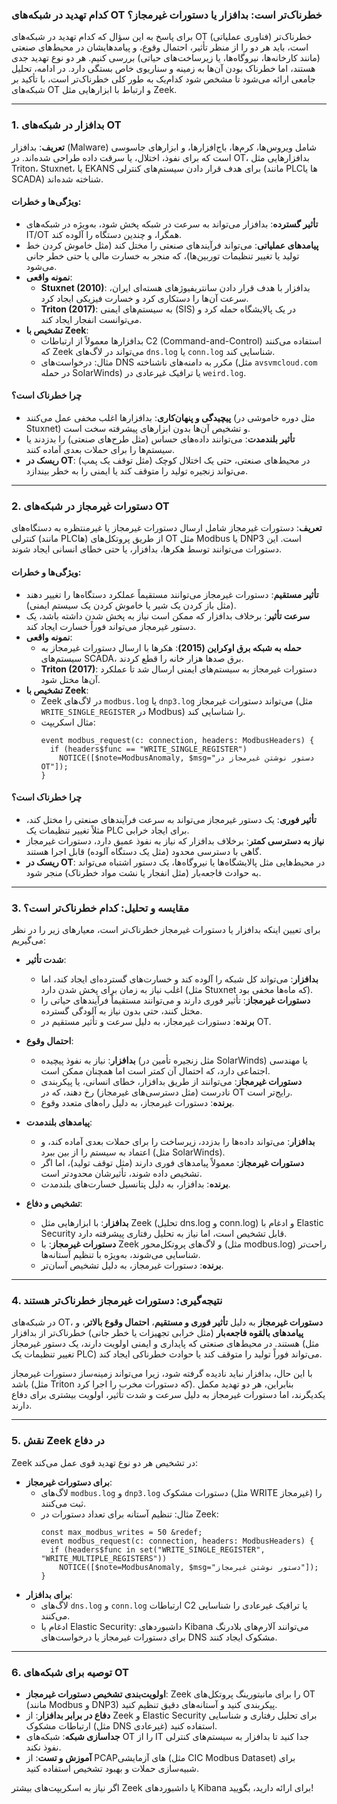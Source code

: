 ### کدام تهدید در شبکه‌های OT خطرناک‌تر است: بدافزار یا دستورات غیرمجاز؟

برای پاسخ به این سؤال که کدام تهدید در شبکه‌های OT (فناوری عملیاتی) خطرناک‌تر است، باید هر دو را از منظر تأثیر، احتمال وقوع، و پیامدهایشان در محیط‌های صنعتی (مانند کارخانه‌ها، نیروگاه‌ها، یا زیرساخت‌های حیاتی) بررسی کنیم. هر دو نوع تهدید جدی هستند، اما خطرناک بودن آن‌ها به زمینه و سناریوی خاص بستگی دارد. در ادامه، تحلیل جامعی ارائه می‌شود تا مشخص شود کدام‌یک به طور کلی خطرناک‌تر است، با تأکید بر شبکه‌های OT و ارتباط با ابزارهایی مثل Zeek.

---

### 1. بدافزار در شبکه‌های OT
**تعریف**: بدافزار (Malware) شامل ویروس‌ها، کرم‌ها، باج‌افزارها، و ابزارهای جاسوسی است که برای نفوذ، اختلال، یا سرقت داده طراحی شده‌اند. در OT، بدافزارهایی مثل Triton، Stuxnet، یا EKANS برای هدف قرار دادن سیستم‌های کنترلی (مانند PLCها یا SCADA) شناخته شده‌اند.

#### ویژگی‌ها و خطرات:
- **تأثیر گسترده**: بدافزار می‌تواند به سرعت در شبکه پخش شود، به‌ویژه در شبکه‌های IT/OT همگرا، و چندین دستگاه را آلوده کند.
- **پیامدهای عملیاتی**: می‌تواند فرآیندهای صنعتی را مختل کند (مثل خاموش کردن خط تولید یا تغییر تنظیمات توربین‌ها)، که منجر به خسارت مالی یا حتی خطر جانی می‌شود.
- **نمونه واقعی**: 
  - **Stuxnet (2010)**: بدافزار با هدف قرار دادن سانتریفیوژهای هسته‌ای ایران، سرعت آن‌ها را دستکاری کرد و خسارت فیزیکی ایجاد کرد.
  - **Triton (2017)**: به سیستم‌های ایمنی (SIS) در یک پالایشگاه حمله کرد و می‌توانست انفجار ایجاد کند.
- **تشخیص با Zeek**: 
  - بدافزارها معمولاً از ارتباطات C2 (Command-and-Control) استفاده می‌کنند که Zeek می‌تواند در لاگ‌های `dns.log` یا `conn.log` شناسایی کند.
  - مثال: درخواست‌های DNS مکرر به دامنه‌های ناشناخته (مثل `avsvmcloud.com` در حمله SolarWinds) یا ترافیک غیرعادی در `weird.log`.

#### چرا خطرناک است؟
- **پیچیدگی و پنهان‌کاری**: بدافزارها اغلب مخفی عمل می‌کنند (مثل دوره خاموشی در Stuxnet) و تشخیص آن‌ها بدون ابزارهای پیشرفته سخت است.
- **تأثیر بلندمدت**: می‌توانند داده‌های حساس (مثل طرح‌های صنعتی) را بدزدند یا سیستم‌ها را برای حملات بعدی آماده کنند.
- **ریسک در OT**: در محیط‌های صنعتی، حتی یک اختلال کوچک (مثل توقف یک پمپ) می‌تواند زنجیره تولید را متوقف کند یا ایمنی را به خطر بیندازد.

---

### 2. دستورات غیرمجاز در شبکه‌های OT
**تعریف**: دستورات غیرمجاز شامل ارسال دستورات غیرمجاز یا غیرمنتظره به دستگاه‌های کنترلی (مانند PLCها) از طریق پروتکل‌های OT مثل Modbus یا DNP3 است. این دستورات می‌توانند توسط هکرها، بدافزار، یا حتی خطای انسانی ایجاد شوند.

#### ویژگی‌ها و خطرات:
- **تأثیر مستقیم**: دستورات غیرمجاز می‌توانند مستقیماً عملکرد دستگاه‌ها را تغییر دهند (مثل باز کردن یک شیر یا خاموش کردن یک سیستم ایمنی).
- **سرعت تأثیر**: برخلاف بدافزار که ممکن است نیاز به پخش شدن داشته باشد، یک دستور غیرمجاز می‌تواند فوراً خسارت ایجاد کند.
- **نمونه واقعی**:
  - **حمله به شبکه برق اوکراین (2015)**: هکرها با ارسال دستورات غیرمجاز به سیستم‌های SCADA، برق صدها هزار خانه را قطع کردند.
  - **Triton (2017)**: دستورات غیرمجاز به سیستم‌های ایمنی ارسال شد تا عملکرد آن‌ها مختل شود.
- **تشخیص با Zeek**: 
  - Zeek در لاگ‌های `modbus.log` یا `dnp3.log` می‌تواند دستورات غیرمجاز (مثل `WRITE_SINGLE_REGISTER` در Modbus) را شناسایی کند.
  - مثال اسکریپت:
    ```zeek:disable-run
    event modbus_request(c: connection, headers: ModbusHeaders) {
      if (headers$func == "WRITE_SINGLE_REGISTER")
        NOTICE([$note=ModbusAnomaly, $msg="دستور نوشتن غیرمجاز در OT"]);
    }
    ```

#### چرا خطرناک است؟
- **تأثیر فوری**: یک دستور غیرمجاز می‌تواند به سرعت فرآیندهای صنعتی را مختل کند، مثلاً تغییر تنظیمات یک PLC برای ایجاد خرابی.
- **نیاز به دسترسی کمتر**: برخلاف بدافزار که نیاز به نفوذ عمیق دارد، دستورات غیرمجاز گاهی با دسترسی محدود (مثل یک دستگاه آلوده) قابل اجرا هستند.
- **ریسک در OT**: در محیط‌هایی مثل پالایشگاه‌ها یا نیروگاه‌ها، یک دستور اشتباه می‌تواند به حوادث فاجعه‌بار (مثل انفجار یا نشت مواد خطرناک) منجر شود.

---

### 3. مقایسه و تحلیل: کدام خطرناک‌تر است؟
برای تعیین اینکه بدافزار یا دستورات غیرمجاز خطرناک‌تر است، معیارهای زیر را در نظر می‌گیریم:

- **شدت تأثیر**:
  - **بدافزار**: می‌تواند کل شبکه را آلوده کند و خسارت‌های گسترده‌ای ایجاد کند، اما اغلب نیاز به زمان برای پخش شدن دارد (مثل Stuxnet که ماه‌ها مخفی بود).
  - **دستورات غیرمجاز**: تأثیر فوری دارند و می‌توانند مستقیماً فرآیندهای حیاتی را مختل کنند، حتی بدون نیاز به آلودگی گسترده.
  - **برنده**: دستورات غیرمجاز، به دلیل سرعت و تأثیر مستقیم در OT.

- **احتمال وقوع**:
  - **بدافزار**: نیاز به نفوذ پیچیده (مثل زنجیره تأمین در SolarWinds) یا مهندسی اجتماعی دارد، که احتمال آن کمتر است اما همچنان ممکن است.
  - **دستورات غیرمجاز**: می‌توانند از طریق بدافزار، خطای انسانی، یا پیکربندی نادرست (مثل دسترسی‌های غیرمجاز) رخ دهند، که در OT رایج‌تر است.
  - **برنده**: دستورات غیرمجاز، به دلیل راه‌های متعدد وقوع.

- **پیامدهای بلندمدت**:
  - **بدافزار**: می‌تواند داده‌ها را بدزدد، زیرساخت را برای حملات بعدی آماده کند، و اعتماد به سیستم را از بین ببرد (مثل SolarWinds).
  - **دستورات غیرمجاز**: معمولاً پیامدهای فوری دارند (مثل توقف تولید)، اما اگر تشخیص داده شوند، تأثیرشان محدودتر است.
  - **برنده**: بدافزار، به دلیل پتانسیل خسارت‌های بلندمدت.

- **تشخیص و دفاع**:
  - **بدافزار**: با ابزارهایی مثل Zeek (تحلیل dns.log و conn.log) و ادغام با Elastic Security قابل تشخیص است، اما نیاز به تحلیل رفتاری پیشرفته دارد.
  - **دستورات غیرمجاز**: با Zeek و لاگ‌های پروتکل‌محور (مثل modbus.log) راحت‌تر شناسایی می‌شوند، به‌ویژه با تنظیم آستانه‌ها.
  - **برنده**: دستورات غیرمجاز، به دلیل تشخیص آسان‌تر.

---

### 4. نتیجه‌گیری: دستورات غیرمجاز خطرناک‌تر هستند
در شبکه‌های OT، **دستورات غیرمجاز** به دلیل **تأثیر فوری و مستقیم**، **احتمال وقوع بالاتر**، و **پیامدهای بالقوه فاجعه‌بار** (مثل خرابی تجهیزات یا خطر جانی) خطرناک‌تر از بدافزار هستند. در محیط‌های صنعتی که پایداری و ایمنی اولویت دارند، یک دستور غیرمجاز (مثل تغییر تنظیمات یک PLC) می‌تواند فوراً تولید را متوقف کند یا حوادث خطرناکی ایجاد کند.

با این حال، بدافزار نباید نادیده گرفته شود، زیرا می‌تواند زمینه‌ساز دستورات غیرمجاز باشد (مثل Triton که دستورات مخرب را اجرا کرد). بنابراین، هر دو تهدید مکمل یکدیگرند، اما دستورات غیرمجاز به دلیل سرعت و شدت تأثیر، اولویت بیشتری برای دفاع دارند.

---

### 5. نقش Zeek در دفاع
Zeek در تشخیص هر دو نوع تهدید قوی عمل می‌کند:
- **برای دستورات غیرمجاز**: 
  - لاگ‌های `modbus.log` و `dnp3.log` دستورات مشکوک (مثل WRITE غیرمجاز) را ثبت می‌کنند.
  - مثال: تنظیم آستانه برای تعداد دستورات در Zeek:
    ```zeek
    const max_modbus_writes = 50 &redef;
    event modbus_request(c: connection, headers: ModbusHeaders) {
      if (headers$func in set("WRITE_SINGLE_REGISTER", "WRITE_MULTIPLE_REGISTERS"))
        NOTICE([$note=ModbusAnomaly, $msg="دستور نوشتن غیرمجاز"]);
    }
    ```
- **برای بدافزار**: 
  - لاگ‌های `dns.log` و `conn.log` ارتباطات C2 یا ترافیک غیرعادی را شناسایی می‌کنند.
  - ادغام با Elastic Security: داشبوردهای Kibana می‌توانند آلارم‌های بلادرنگ برای دستورات غیرمجاز یا درخواست‌های DNS مشکوک ایجاد کنند.

---

### 6. توصیه برای شبکه‌های OT
- **اولویت‌بندی تشخیص دستورات غیرمجاز**: Zeek را برای مانیتورینگ پروتکل‌های OT (مانند Modbus و DNP3) پیکربندی کنید و آستانه‌های دقیق تنظیم کنید.
- **دفاع در برابر بدافزار**: از Zeek و Elastic Security برای تحلیل رفتاری و شناسایی ارتباطات مشکوک (مثل DNS غیرعادی) استفاده کنید.
- **جداسازی شبکه**: شبکه‌های OT را از IT جدا کنید تا بدافزار به سیستم‌های کنترلی نفوذ نکند.
- **آموزش و تست**: از PCAPهای آزمایشی (مثل CIC Modbus Dataset) برای شبیه‌سازی حملات و بهبود تشخیص استفاده کنید.

اگر نیاز به اسکریپت‌های بیشتر Zeek یا داشبوردهای Kibana برای ارائه دارید، بگویید!
```